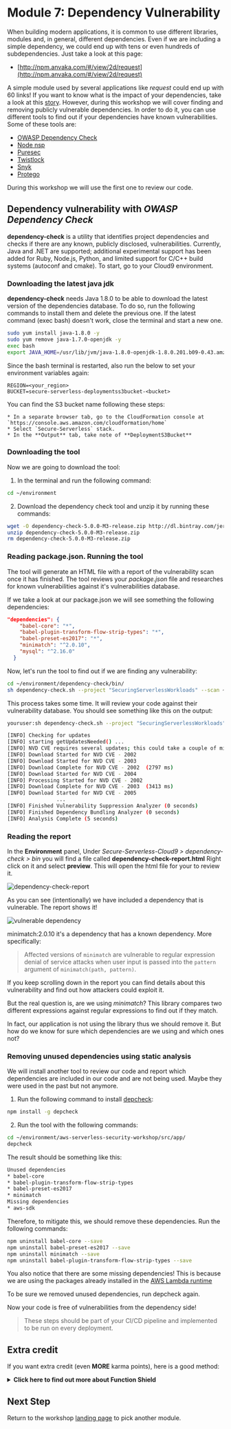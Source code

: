 # Module 7: Dependency Vulnerability

When building modern applications, it is common to use different libraries, modules and, in general, different dependencies. Even if we are including a simple dependency, we could end up with tens or even hundreds of subdependencies. Just take a look at this page:

- [http://npm.anvaka.com/#/view/2d/request](http://npm.anvaka.com/#/view/2d/request)

A simple module used by several applications like *request* could end up with 60 links! If you want to know what is the impact of your dependencies, take a look at this [story](https://www.theregister.co.uk/2016/03/23/npm_left_pad_chaos/). However, during this workshop we will cover finding and removing publicly vulnerable dependencies. In order to do it, you can use different tools to find out if your dependencies have known vulnerabilities. Some of these tools are:

- [OWASP Dependency Check](https://www.owasp.org/index.php/OWASP_Dependency_Check)
- [Node nsp](https://github.com/nodesecurity/nsp)
- [Puresec](https://www.puresec.io)
- [Twistlock](https://www.twistlock.com/)
- [Snyk](https://snyk.io/)
- [Protego](https://www.protego.io/)

During this workshop we will use the first one to review our code.

## Dependency vulnerability with *OWASP Dependency Check*

**dependency-check** is a utility that identifies project dependencies and checks if there are any known, publicly disclosed, vulnerabilities. Currently, Java and .NET are supported; additional experimental support has been added for Ruby, Node.js, Python, and limited support for C/C++ build systems (autoconf and cmake). To start, go to your Cloud9 environment.

### Downloading the latest java jdk

**dependency-check** needs Java 1.8.0 to be able to download the latest version of the dependencies database. To do so, run the following commands to install them and delete the previous one. If the latest command (exec bash) doesn't work, close the terminal and start a new one.

```bash
sudo yum install java-1.8.0 -y
sudo yum remove java-1.7.0-openjdk -y
exec bash
export JAVA_HOME=/usr/lib/jvm/java-1.8.0-openjdk-1.8.0.201.b09-0.43.amzn1.x86_64/jre
```

Since the bash terminal is restarted, also run the below to set your environment variables again:

```
REGION=<your_region>
BUCKET=secure-serverless-deploymentss3bucket-<bucket>
```

You can find the S3 bucket name following these steps:

	* In a separate browser tab, go to the CloudFormation console at `https://console.aws.amazon.com/cloudformation/home`
	* Select `Secure-Serverless` stack.
	* In the **Output** tab, take note of **DeploymentS3Bucket**

### Downloading the tool

Now we are going to download the tool:

1. In the terminal and run the following command:

```bash
cd ~/environment
```
2. Download the dependency check tool and unzip it by running these commands:

```bash
wget -O dependency-check-5.0.0-M3-release.zip http://dl.bintray.com/jeremy-long/owasp/dependency-check-5.0.0-M3-release.zip
unzip dependency-check-5.0.0-M3-release.zip
rm dependency-check-5.0.0-M3-release.zip
```

### Reading package.json. Running the tool

The tool will generate an HTML file with a report of the vulnerability scan once it has finished. The tool reviews your *package.json* file and researches for known vulnerabilities against it's vulnerabilities database.

If we take a look at our package.json we will see something the following dependencies:

```json
"dependencies": {
    "babel-core": "*",
    "babel-plugin-transform-flow-strip-types": "*",
    "babel-preset-es2017": "*",
    "minimatch": "^2.0.10",
    "mysql": "^2.16.0"
  }
```

Now, let's run the tool to find out if we are finding any vulnerability:

```bash
cd ~/environment/dependency-check/bin/
sh dependency-check.sh --project "SecuringServerlessWorkloads" --scan ~/environment/aws-serverless-security-workshop/src/app/
```

This process takes some time. It will review your code against their vulnerability database. You should see something like this on the output:

```bash
youruser:sh dependency-check.sh --project "SecuringServerlessWorkloads" --scan ~/environment/aws-serverless-security-workshop/src/app/

[INFO] Checking for updates
[INFO] starting getUpdatesNeeded() ...
[INFO] NVD CVE requires several updates; this could take a couple of minutes.
[INFO] Download Started for NVD CVE - 2002
[INFO] Download Started for NVD CVE - 2003
[INFO] Download Complete for NVD CVE - 2002  (2797 ms)
[INFO] Download Started for NVD CVE - 2004
[INFO] Processing Started for NVD CVE - 2002
[INFO] Download Complete for NVD CVE - 2003  (3413 ms)
[INFO] Download Started for NVD CVE - 2005
				...
[INFO] Finished Vulnerability Suppression Analyzer (0 seconds)
[INFO] Finished Dependency Bundling Analyzer (0 seconds)
[INFO] Analysis Complete (5 seconds)
```

### Reading the report

In the **Environment** panel, Under *Secure-Serverless-Cloud9 > dependency-check > bin* you will find a file called **dependency-check-report.html** Right click on it and select **preview**. This will open the html file for your to review it.

![dependency-check-report](images/dependency-check.png)

As you can see (intentionally) we have included a dependency that is vulnerable. The report shows it!

![vulnerable dependency](images/vulnerable-dependency.png)

minimatch:2.0.10 it's a dependency that has a known dependency. More specifically:

> Affected versions of `minimatch` are vulnerable to regular expression denial of service attacks when user input is passed into the `pattern` argument of `minimatch(path, pattern)`.

If you keep scrolling down in the report you can find details about this vulnerability and find out how attackers could exploit it.

But the real question is, are we using *minimatch*? This library compares two different expressions against regular expressions to find out if they match.

In fact, our application is not using the library thus we should remove it. But how do we know for sure which dependencies are we using and which ones not?

### Removing unused dependencies using static analysis

We will install another tool to review our code and report which dependencies are included in our code and are not being used. Maybe they were used in the past but not anymore.

1. Run the following command to install [depcheck](https://www.npmjs.com/package/depcheck?activeTab=readme):

```bash
npm install -g depcheck
```

2. Run the tool with the following commands:

```bash
cd ~/environment/aws-serverless-security-workshop/src/app/
depcheck
```

The result should be something like this:

```bash
Unused dependencies
* babel-core
* babel-plugin-transform-flow-strip-types
* babel-preset-es2017
* minimatch
Missing dependencies
* aws-sdk
```

Therefore, to mitigate this, we should remove these dependencies. Run the following commands:

```bash
npm uninstall babel-core --save
npm uninstall babel-preset-es2017 --save
npm uninstall minimatch --save
npm uninstall babel-plugin-transform-flow-strip-types --save
```

You also notice that there are some missing dependencies! This is because we are using the packages already installed in the [AWS Lambda runtime](https://docs.aws.amazon.com/lambda/latest/dg/current-supported-versions.html)

To be sure we removed unused dependencies, run depcheck again.

Now your code is free of vulnerabilities from the dependency side!

> These steps should be part of your CI/CD pipeline and implemented to be run on every deployment.

## Extra credit

If you want extra credit (even **MORE** karma points), here is a good method:

<details>
<summary><strong>Click here to find out more about Function Shield </strong></summary><p>

Doing Vulnerability checks before the code is released is a minimum bar. In order to achieve better security posture, you can further prevent vulnerabilities from within your own code! Which ones?

* If not required, block outbound network traffic from your function.
* Disable `/tmp` if it's not used
* Disable the ability to launch child processes from within the Lambda container.

Luckily for you, this could be easily achievable with the free library produced by [Puresec](https://www.puresec.io/function-shield)

![Function Shield](images/functionshield.png)


For an extra point, use this library to alert and/or block these features from within your Lambda Function.

Here is some *'malicious code'* you can use:

```javascript
var sys = require('sys');
var exec = require('child_process').exec;
```

And within your handler:

```javascript
var dir = exec("echo 'I'm a malicious code", function(err, stdout, stderr) {
    console.log(stdout);
});

dir.on('exit', function (code) {
    //Do something
});
```

Try to block your executions and review CloudWatch logs to find out the output!

</details>

## Next Step

Return to the workshop [landing page](../../README.md) to pick another module.

